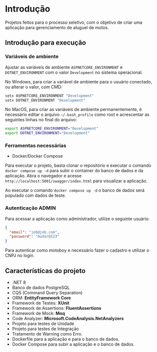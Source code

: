 # Introdução

Projetos feitos para o processo seletivo, com o objetivo de criar uma aplicação para gerenciamento de aluguel de motos.

## Introdução para execução

### Variáveis de ambiente

Ajustar as variáveis de ambiente `ASPNETCORE_ENVIRONMENT` e `DOTNET_ENVIRONMENT` com o valor `Development` no sistema operacional.

No Windows, para criar a variável de ambiente para o usuário conectado, ou alterar o valor, com CMD:

```bash
setx ASPNETCORE_ENVIRONMENT "Development"
setx DOTNET_ENVIRONMENT "Development"
```

No MacOS, para criar as variáveis de ambiente permanentemente, é necessário editar o arquivo `~/.bash_profile` como root e acrescentar as seguintes linhas no final do arquivo:

```bash
export ASPNETCORE_ENVIRONMENT="Development"
export DOTNET_ENVIRONMENT="Development"
```

### Ferramentas necessárias

- Docker/Docker Compose

Para executar o projeto, basta clonar o repositório e executar o comando `docker compose up -d` para subir o container do banco de dados e da aplicação.
Abra o navegador e acesse `http://localhost:5001/swagger/index.html` para visualizar a aplicação.

Ao executar o comando `docker compose up -d` o banco de dados será populado com dados de teste.

### Autenticação ADMIN

Para acessar a aplicação como administrador, utilize o seguinte usuário:

``` json
{
  "email": "job@job.com",
  "password": "mudar@123"
}
```
Para autenticar como motoboy e necessário fazer o cadastro e utilizar o CNPJ no login.

## Características do projeto

- .NET 8
- Banco de dados PostgreSQL
- CQS (Command Query Separation)
- ORM: **EntityFramework Core**
- Framework de Testes: **XUnit**
- Framework de Assertions: **FluentAssertions**
- Framework de Mock: **Moq**
- Code Analyzer: **Microsoft.CodeAnalysis.NetAnalyzers**
- Projeto para testes de Unidade
- Projeto para testes de Integração
- Tratamento de Warning como Erro.
- Dockerfile para a aplicação e para o banco de dados.
- Docker Compose para subir a aplicação e o banco de dados.
